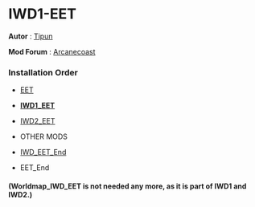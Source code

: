 # IWD1-EET

**Autor** : [Tipun](https://github.com/tipun81?tab=repositories)

**Mod Forum** : [Arcanecoast](https://arcanecoast.ru/forum/viewtopic.php?f=31&t=1247)  

### Installation Order  

- [EET](https://github.com/Gibberlings3/EET)  

- **[IWD1_EET](https://github.com/The-Gate-Project/IWD1_EET)**  

- [IWD2_EET](https://github.com/The-Gate-Project/IWD2_EET)   

- OTHER MODS  

- [IWD_EET_End](https://github.com/The-Gate-Project/IWD_EET_End)   

- EET_End


#### (Worldmap_IWD_EET is not needed any more, as it is part of IWD1 and IWD2.) 



